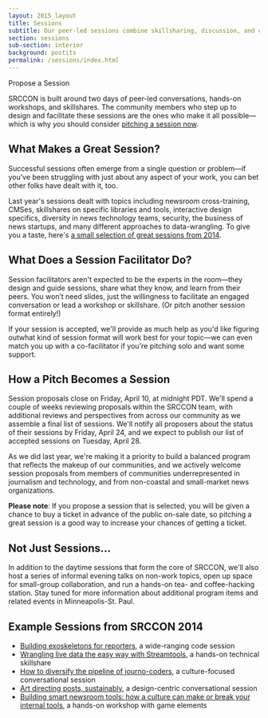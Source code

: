 ```yaml
---
layout: 2015_layout
title: Sessions
subtitle: Our peer-led sessions combine skillsharing, discussion, and collaboration. Proposals are open through April 10!
section: sessions
sub-section: interior
background: postits
permalink: /sessions/index.html
---
```

<!--session button-->
<p class="btn" id="pitchbutton">Propose a Session</p>
<!--<p class="bottomrun">We're already recieving great sessions. <a href="">View the proposals so far.</a></p>-->

<script type="text/javascript">
document.getElementById("pitchbutton").onclick = function () {
  location.href = "/sessions/pitch";
};
</script>
<!-- end session button -->

SRCCON is built around two days of peer-led conversations, hands-on workshops, and skillshares. The community members who step up to design and facilitate these sessions are the ones who make it all possible—which is why *you* should consider [pitching a session now](/sessions/pitch).

## What Makes a Great Session?
Successful sessions often emerge from a single question or problem—if you’ve been struggling with just about any aspect of your work, you can bet other folks have dealt with it, too.

Last year's sessions dealt with topics including newsroom cross-training, CMSes, skillshares on specific libraries and tools, interactive design specifics, diversity in news technology teams, security, the business of news startups, and many different approaches to data-wrangling. To give you a taste, here's [a small selection of great sessions from 2014](#examples).

## What Does a Session Facilitator Do?
Session facilitators aren't expected to be the experts in the room—they design and guide sessions, share what they know, and learn from their peers. You won’t need slides, just the willingness to facilitate an engaged conversation or lead a workshop or skillshare. (Or pitch another session format entirely!)

If your session is accepted, we'll provide as much help as you'd like figuring outwhat kind of session format will work best for your topic—we can even match you up with a co-facilitator if you're pitching solo and want some support.

## How a Pitch Becomes a Session
Session proposals close on Friday, April 10, at midnight PDT. We'll spend a couple of weeks reviewing proposals within the SRCCON team, with additional reviews and perspectives from across our community as we assemble a final list of sessions. We'll notify all proposers about the status of their sessions by Friday, April 24, and we expect to publish our list of accepted sessions on Tuesday, April 28.

As we did last year, we're making it a priority to build a balanced program that reflects the makeup of our communities, and we actively welcome session proposals from members of communities underrepresented in journalism and technology, and from non-coastal and small-market news organizations.

**Please note**: If you propose a session that is selected, you will be given a chance to buy a ticket in advance of the public on-sale date, so pitching a great session is a good way to increase your chances of getting a ticket.

## Not Just Sessions…
In addition to the daytime sessions that form the core of SRCCON, we'll also host a series of informal evening talks on non-work topics, open up space for small-group collaboration, and run a hands-on tea- and coffee-hacking station. Stay tuned for more information about additional program items and related events in Minneapolis-St. Paul.

<div id="examples"></div>

## Example Sessions from SRCCON 2014

* [Building exoskeletons for reporters](http://2014.srccon.org/schedule/#_session-22), a wide-ranging code session
* [Wrangling live data the easy way with Streamtools](http://2014.srccon.org/schedule/#_session-25), a hands-on technical skillshare
* [How to diversify the pipeline of journo-coders](http://2014.srccon.org/schedule/#_session-26), a culture-focused conversational session
* [Art directing posts, sustainably](http://2014.srccon.org/schedule/#_session-17), a design-centric conversational session
* [Building smart newsroom tools: how a culture can make or break your internal tools](http://2014.srccon.org/schedule/#_session-24), a hands-on workshop with game elements
